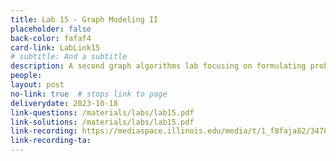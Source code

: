 ```yaml
---
title: Lab 15 - Graph Modeling II
placeholder: false
back-color: fafaf4
card-link: LabLink15
# subtitle: And a subtitle
description: A second graph algorithms lab focusing on formulating problems as graphs and using BFS/DFS to solve them.
people:
layout: post
no-link: true  # stops link to page 
deliverydate: 2023-10-18
link-questions: /materials/labs/lab15.pdf
link-solutions: /materials/labs/lab15.pdf
link-recording: https://mediaspace.illinois.edu/media/t/1_f8faja82/347892222
link-recording-ta:
---
```










